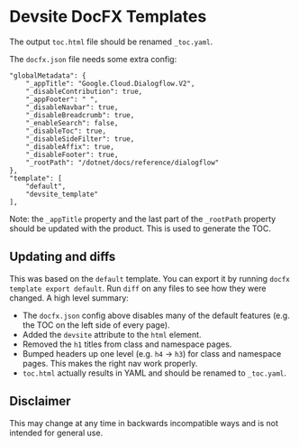 # Devsite DocFX Templates

The output `toc.html` file should be renamed `_toc.yaml`.

The `docfx.json` file needs some extra config:

```
"globalMetadata": {
    "_appTitle": "Google.Cloud.Dialogflow.V2",
    "_disableContribution": true,
    "_appFooter": " ",
    "_disableNavbar": true,
    "_disableBreadcrumb": true,
    "_enableSearch": false,
    "_disableToc": true,
    "_disableSideFilter": true,
    "_disableAffix": true,
    "_disableFooter": true,
    "_rootPath": "/dotnet/docs/reference/dialogflow"
},
"template": [
    "default",
    "devsite_template"
],
```

Note: the `_appTitle` property and the last part of the `_rootPath` property
should be updated with the product. This is used to generate the TOC.

## Updating and diffs

This was based on the `default` template. You can export it by running
`docfx template export default`. Run `diff` on any files to see how they were
changed. A high level summary:

* The `docfx.json` config above disables many of the default features (e.g. the
  TOC on the left side of every page).
* Added the `devsite` attribute to the `html` element.
* Removed the `h1` titles from class and namespace pages.
* Bumped headers up one level (e.g. `h4` -> `h3`) for class and namespace pages.
  This makes the right nav work properly.
* `toc.html` actually results in YAML and should be renamed to `_toc.yaml`.

## Disclaimer

This may change at any time in backwards incompatible ways and is not intended
for general use.
